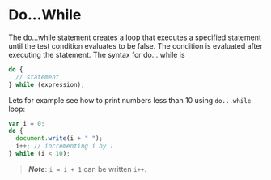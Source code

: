 # Do...While

The do...while statement creates a loop that executes a specified statement until the test condition evaluates to be false. The condition is evaluated after executing the statement. The syntax for do... while is

```javascript
do {
  // statement
} while (expression);
```

Lets for example see how to print numbers less than 10 using `do...while` loop:

```javascript
var i = 0;
do {
  document.write(i + " ");
  i++; // incrementing i by 1
} while (i < 10);
```

> _**Note**_: `i = i + 1` can be written `i++`.

